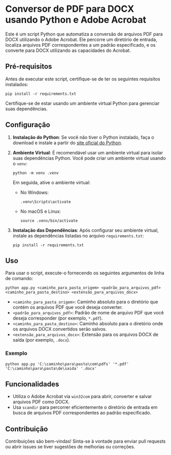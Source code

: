# Conversor de PDF para DOCX usando Python e Adobe Acrobat

Este é um script Python que automatiza a conversão de arquivos PDF para DOCX utilizando o Adobe Acrobat. Ele percorre um diretório de entrada, localiza arquivos PDF correspondentes a um padrão especificado, e os converte para DOCX utilizando as capacidades do Acrobat.

## Pré-requisitos

Antes de executar este script, certifique-se de ter os seguintes requisitos instalados:

`pip install -r requirements.txt` 

Certifique-se de estar usando um ambiente virtual Python para gerenciar suas dependências.

## Configuração

1.  **Instalação do Python**: Se você não tiver o Python instalado, faça o download e instale a partir do [site oficial do Python](https://www.python.org/).
    
2.  **Ambiente Virtual**: É recomendável usar um ambiente virtual para isolar suas dependências Python. Você pode criar um ambiente virtual usando o `venv`:
    
    `python -m venv .venv` 
    
    Em seguida, ative o ambiente virtual:
    
    -   No Windows:

        `.venv\Scripts\activate` 
        
    -   No macOS e Linux:
                
        `source .venv/bin/activate` 
        
3.  **Instalação das Dependências**: Após configurar seu ambiente virtual, instale as dependências listadas no arquivo `requirements.txt`:
    
    
    `pip install -r requirements.txt` 
    

## Uso

Para usar o script, execute-o fornecendo os seguintes argumentos de linha de comando:

`python app.py <caminho_para_pasta_origem> <padrão_para_arquivos_pdf> <caminho_para_pasta_destino> <extensão_para_arquivos_docx>` 

-   `<caminho_para_pasta_origem>`: Caminho absoluto para o diretório que contém os arquivos PDF que você deseja converter.
-   `<padrão_para_arquivos_pdf>`: Padrão de nome de arquivo PDF que você deseja corresponder (por exemplo, `*.pdf`).
-   `<caminho_para_pasta_destino>`: Caminho absoluto para o diretório onde os arquivos DOCX convertidos serão salvos.
-   `<extensão_para_arquivos_docx>`: Extensão para os arquivos DOCX de saída (por exemplo, `.docx`).

### Exemplo

`python app.py 'C:\caminho\para\pasta\com\pdfs' '*.pdf' 'C:\caminho\para\pasta\de\saida' '.docx'` 

## Funcionalidades

-   Utiliza o Adobe Acrobat via `win32com` para abrir, converter e salvar arquivos PDF como DOCX.
-   Usa `scandir` para percorrer eficientemente o diretório de entrada em busca de arquivos PDF correspondentes ao padrão especificado.

## Contribuição

Contribuições são bem-vindas! Sinta-se à vontade para enviar pull requests ou abrir issues se tiver sugestões de melhorias ou correções.
